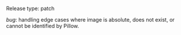 Release type: patch

*bug*: handling edge cases where image is absolute, does not exist, or cannot be identified by Pillow.
